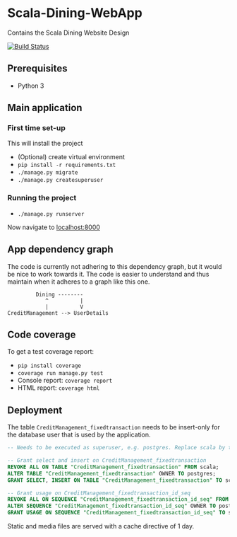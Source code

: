 # Scala-Dining-WebApp

Contains the Scala Dining Website Design

[![Build Status](https://travis-ci.com/DutcherNL/Scala-Dining-WebApp.svg?branch=master)](https://travis-ci.com/DutcherNL/Scala-Dining-WebApp)

## Prerequisites

- Python 3

## Main application

### First time set-up

This will install the project

- (Optional) create virtual environment
- `pip install -r requirements.txt`
- `./manage.py migrate`
- `./manage.py createsuperuser`

### Running the project

- `./manage.py runserver`

Now navigate to [localhost:8000](http://localhost:8000)

## App dependency graph
The code is currently not adhering to this dependency graph, but it would be
nice to work towards it. The code is easier to understand and thus maintain
when it adheres to a graph like this one.

```
         Dining --------
            ^          |
            |          V
CreditManagement --> UserDetails
```

## Code coverage
To get a test coverage report:
* `pip install coverage`
* `coverage run manage.py test`
* Console report: `coverage report`
* HTML report: `coverage html`

## Deployment

The table `CreditManagement_fixedtransaction` needs to be insert-only for the database user that is used by the application.

```sql
-- Needs to be executed as superuser, e.g. postgres. Replace scala by the database user

-- Grant select and insert on CreditManagement_fixedtransaction
REVOKE ALL ON TABLE "CreditManagement_fixedtransaction" FROM scala;
ALTER TABLE "CreditManagement_fixedtransaction" OWNER TO postgres;
GRANT SELECT, INSERT ON TABLE "CreditManagement_fixedtransaction" TO scala;

-- Grant usage on CreditManagement_fixedtransaction_id_seq
REVOKE ALL ON SEQUENCE "CreditManagement_fixedtransaction_id_seq" FROM scala;
ALTER SEQUENCE "CreditManagement_fixedtransaction_id_seq" OWNER TO postgres;
GRANT USAGE ON SEQUENCE "CreditManagement_fixedtransaction_id_seq" TO scala;
```

Static and media files are served with a cache directive of 1 day.
